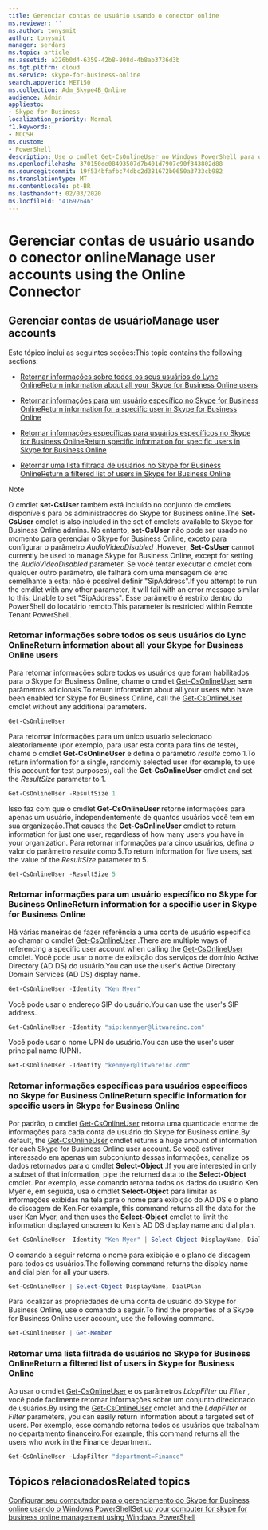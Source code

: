 ```yaml
---
title: Gerenciar contas de usuário usando o conector online
ms.reviewer: ''
ms.author: tonysmit
author: tonysmit
manager: serdars
ms.topic: article
ms.assetid: a226b0d4-6359-42b8-808d-4b8ab3736d3b
ms.tgt.pltfrm: cloud
ms.service: skype-for-business-online
search.appverid: MET150
ms.collection: Adm_Skype4B_Online
audience: Admin
appliesto:
- Skype for Business
localization_priority: Normal
f1.keywords:
- NOCSH
ms.custom:
- PowerShell
description: Use o cmdlet Get-CsOnlineUser no Windows PowerShell para obter informações sobre os usuários do Skype for Business online da sua organização.
ms.openlocfilehash: 370150de08493507d7b401d7907c90f343802d88
ms.sourcegitcommit: 19f534bfafbc74dbc2d381672b0650a3733cb982
ms.translationtype: MT
ms.contentlocale: pt-BR
ms.lasthandoff: 02/03/2020
ms.locfileid: "41692646"
---
```

# <a name="manage-user-accounts-using-the-online-connector"></a><span data-ttu-id="bcfd8-103">Gerenciar contas de usuário usando o conector online</span><span class="sxs-lookup"><span data-stu-id="bcfd8-103">Manage user accounts using the Online Connector</span></span>

## <a name="manage-user-accounts"></a><span data-ttu-id="bcfd8-104">Gerenciar contas de usuário</span><span class="sxs-lookup"><span data-stu-id="bcfd8-104">Manage user accounts</span></span>

<span data-ttu-id="bcfd8-105">Este tópico inclui as seguintes seções:</span><span class="sxs-lookup"><span data-stu-id="bcfd8-105">This topic contains the following sections:</span></span>

- [<span data-ttu-id="bcfd8-106">Retornar informações sobre todos os seus usuários do Lync Online</span><span class="sxs-lookup"><span data-stu-id="bcfd8-106">Return information about all your Skype for Business Online users</span></span>](manage-user-accounts-using-the-online-connector.md#BKAllUsers)

- [<span data-ttu-id="bcfd8-107">Retornar informações para um usuário específico no Skype for Business Online</span><span class="sxs-lookup"><span data-stu-id="bcfd8-107">Return information for a specific user in Skype for Business Online</span></span>](manage-user-accounts-using-the-online-connector.md#BKSpecificUser)

- [<span data-ttu-id="bcfd8-108">Retornar informações específicas para usuários específicos no Skype for Business Online</span><span class="sxs-lookup"><span data-stu-id="bcfd8-108">Return specific information for specific users in Skype for Business Online</span></span>](manage-user-accounts-using-the-online-connector.md#BKSpecificUsers)

- [<span data-ttu-id="bcfd8-109">Retornar uma lista filtrada de usuários no Skype for Business Online</span><span class="sxs-lookup"><span data-stu-id="bcfd8-109">Return a filtered list of users in Skype for Business Online</span></span>](manage-user-accounts-using-the-online-connector.md#BKListofUsers)

> [!NOTE]
> <span data-ttu-id="bcfd8-110">O cmdlet **set-CsUser** também está incluído no conjunto de cmdlets disponíveis para os administradores do Skype for Business online.</span><span class="sxs-lookup"><span data-stu-id="bcfd8-110">The **Set-CsUser** cmdlet is also included in the set of cmdlets available to Skype for Business Online admins.</span></span> <span data-ttu-id="bcfd8-111">No entanto, **set-CsUser** não pode ser usado no momento para gerenciar o Skype for Business Online, exceto para configurar o parâmetro _AudioVideoDisabled_ .</span><span class="sxs-lookup"><span data-stu-id="bcfd8-111">However, **Set-CsUser** cannot currently be used to manage Skype for Business Online, except for setting the _AudioVideoDisabled_ parameter.</span></span> <span data-ttu-id="bcfd8-112">Se você tentar executar o cmdlet com qualquer outro parâmetro, ele falhará com uma mensagem de erro semelhante a esta: não é possível definir "SipAddress".</span><span class="sxs-lookup"><span data-stu-id="bcfd8-112">If you attempt to run the cmdlet with any other parameter, it will fail with an error message similar to this: Unable to set "SipAddress".</span></span> <span data-ttu-id="bcfd8-113">Esse parâmetro é restrito dentro do PowerShell do locatário remoto.</span><span class="sxs-lookup"><span data-stu-id="bcfd8-113">This parameter is restricted within Remote Tenant PowerShell.</span></span>

### <a name="return-information-about-all-your-skype-for-business-online-users"></a><span data-ttu-id="bcfd8-114">Retornar informações sobre todos os seus usuários do Lync Online</span><span class="sxs-lookup"><span data-stu-id="bcfd8-114">Return information about all your Skype for Business Online users</span></span>
<span data-ttu-id="bcfd8-115"><a name="BKAllUsers"> </a></span><span class="sxs-lookup"><span data-stu-id="bcfd8-115"><a name="BKAllUsers"> </a></span></span>

<span data-ttu-id="bcfd8-116">Para retornar informações sobre todos os usuários que foram habilitados para o Skype for Business Online, chame o cmdlet [Get-CsOnlineUser](https://go.microsoft.com/fwlink/p/?linkid=849603) sem parâmetros adicionais.</span><span class="sxs-lookup"><span data-stu-id="bcfd8-116">To return information about all your users who have been enabled for Skype for Business Online, call the [Get-CsOnlineUser](https://go.microsoft.com/fwlink/p/?linkid=849603) cmdlet without any additional parameters.</span></span>

```PowerShell
Get-CsOnlineUser
```

<span data-ttu-id="bcfd8-117">Para retornar informações para um único usuário selecionado aleatoriamente (por exemplo, para usar esta conta para fins de teste), chame o cmdlet **Get-CsOnlineUser** e defina o parâmetro _resulte_ como 1.</span><span class="sxs-lookup"><span data-stu-id="bcfd8-117">To return information for a single, randomly selected user (for example, to use this account for test purposes), call the **Get-CsOnlineUser** cmdlet and set the _ResultSize_ parameter to 1.</span></span>

```PowerShell
Get-CsOnlineUser -ResultSize 1
```

<span data-ttu-id="bcfd8-118">Isso faz com que o cmdlet **Get-CsOnlineUser** retorne informações para apenas um usuário, independentemente de quantos usuários você tem em sua organização.</span><span class="sxs-lookup"><span data-stu-id="bcfd8-118">That causes the **Get-CsOnlineUser** cmdlet to return information for just one user, regardless of how many users you have in your organization.</span></span> <span data-ttu-id="bcfd8-119">Para retornar informações para cinco usuários, defina o valor do parâmetro _resulte_ como 5.</span><span class="sxs-lookup"><span data-stu-id="bcfd8-119">To return information for five users, set the value of the _ResultSize_ parameter to 5.</span></span>

```PowerShell
Get-CsOnlineUser -ResultSize 5
```

### <a name="return-information-for-a-specific-user-in-skype-for-business-online"></a><span data-ttu-id="bcfd8-120">Retornar informações para um usuário específico no Skype for Business Online</span><span class="sxs-lookup"><span data-stu-id="bcfd8-120">Return information for a specific user in Skype for Business Online</span></span>
<span data-ttu-id="bcfd8-121"><a name="BKSpecificUser"> </a></span><span class="sxs-lookup"><span data-stu-id="bcfd8-121"><a name="BKSpecificUser"> </a></span></span>

<span data-ttu-id="bcfd8-122">Há várias maneiras de fazer referência a uma conta de usuário específica ao chamar o cmdlet [Get-CsOnlineUser](https://go.microsoft.com/fwlink/p/?linkid=849603) .</span><span class="sxs-lookup"><span data-stu-id="bcfd8-122">There are multiple ways of referencing a specific user account when calling the [Get-CsOnlineUser](https://go.microsoft.com/fwlink/p/?linkid=849603) cmdlet.</span></span> <span data-ttu-id="bcfd8-123">Você pode usar o nome de exibição dos serviços de domínio Active Directory (AD DS) do usuário.</span><span class="sxs-lookup"><span data-stu-id="bcfd8-123">You can use the user's Active Directory Domain Services (AD DS) display name.</span></span>

```PowerShell
Get-CsOnlineUser -Identity "Ken Myer"
```

<span data-ttu-id="bcfd8-124">Você pode usar o endereço SIP do usuário.</span><span class="sxs-lookup"><span data-stu-id="bcfd8-124">You can use the user's SIP address.</span></span>

```PowerShell
Get-CsOnlineUser -Identity "sip:kenmyer@litwareinc.com"
```

<span data-ttu-id="bcfd8-125">Você pode usar o nome UPN do usuário.</span><span class="sxs-lookup"><span data-stu-id="bcfd8-125">You can use the user's user principal name (UPN).</span></span>

```PowerShell
Get-CsOnlineUser -Identity "kenmyer@litwareinc.com"
```

### <a name="return-specific-information-for-specific-users-in-skype-for-business-online"></a><span data-ttu-id="bcfd8-126">Retornar informações específicas para usuários específicos no Skype for Business Online</span><span class="sxs-lookup"><span data-stu-id="bcfd8-126">Return specific information for specific users in Skype for Business Online</span></span>
<span data-ttu-id="bcfd8-127"><a name="BKSpecificUsers"> </a></span><span class="sxs-lookup"><span data-stu-id="bcfd8-127"><a name="BKSpecificUsers"> </a></span></span>

<span data-ttu-id="bcfd8-128">Por padrão, o cmdlet [Get-CsOnlineUser](https://technet.microsoft.com/library/2bfafd70-a7d9-4308-a353-5ecf44249b53.aspx) retorna uma quantidade enorme de informações para cada conta de usuário do Skype for Business online.</span><span class="sxs-lookup"><span data-stu-id="bcfd8-128">By default, the [Get-CsOnlineUser](https://technet.microsoft.com/library/2bfafd70-a7d9-4308-a353-5ecf44249b53.aspx) cmdlet returns a huge amount of information for each Skype for Business Online user account.</span></span> <span data-ttu-id="bcfd8-129">Se você estiver interessado em apenas um subconjunto dessas informações, canalize os dados retornados para o cmdlet **Select-Object** .</span><span class="sxs-lookup"><span data-stu-id="bcfd8-129">If you are interested in only a subset of that information, pipe the returned data to the **Select-Object** cmdlet.</span></span> <span data-ttu-id="bcfd8-130">Por exemplo, esse comando retorna todos os dados do usuário Ken Myer e, em seguida, usa o cmdlet **Select-Object** para limitar as informações exibidas na tela para o nome para exibição do AD DS e o plano de discagem de Ken.</span><span class="sxs-lookup"><span data-stu-id="bcfd8-130">For example, this command returns all the data for the user Ken Myer, and then uses the **Select-Object** cmdlet to limit the information displayed onscreen to Ken's AD DS display name and dial plan.</span></span>

```PowerShell
Get-CsOnlineUser -Identity "Ken Myer" | Select-Object DisplayName, DialPlan
```

<span data-ttu-id="bcfd8-131">O comando a seguir retorna o nome para exibição e o plano de discagem para todos os usuários.</span><span class="sxs-lookup"><span data-stu-id="bcfd8-131">The following command returns the display name and dial plan for all your users.</span></span>

```PowerShell
Get-CsOnlineUser | Select-Object DisplayName, DialPlan
```

<span data-ttu-id="bcfd8-132">Para localizar as propriedades de uma conta de usuário do Skype for Business Online, use o comando a seguir.</span><span class="sxs-lookup"><span data-stu-id="bcfd8-132">To find the properties of a Skype for Business Online user account, use the following command.</span></span>

```PowerShell
Get-CsOnlineUser | Get-Member
```

### <a name="return-a-filtered-list-of-users-in-skype-for-business-online"></a><span data-ttu-id="bcfd8-133">Retornar uma lista filtrada de usuários no Skype for Business Online</span><span class="sxs-lookup"><span data-stu-id="bcfd8-133">Return a filtered list of users in Skype for Business Online</span></span>
<span data-ttu-id="bcfd8-134"><a name="BKListofUsers"> </a></span><span class="sxs-lookup"><span data-stu-id="bcfd8-134"><a name="BKListofUsers"> </a></span></span>

<span data-ttu-id="bcfd8-135">Ao usar o cmdlet [Get-CsOnlineUser](https://go.microsoft.com/fwlink/p/?linkid=849603) e os parâmetros _LdapFilter_ ou _Filter_ , você pode facilmente retornar informações sobre um conjunto direcionado de usuários.</span><span class="sxs-lookup"><span data-stu-id="bcfd8-135">By using the [Get-CsOnlineUser](https://go.microsoft.com/fwlink/p/?linkid=849603) cmdlet and the _LdapFilter_ or _Filter_ parameters, you can easily return information about a targeted set of users.</span></span> <span data-ttu-id="bcfd8-136">Por exemplo, esse comando retorna todos os usuários que trabalham no departamento financeiro.</span><span class="sxs-lookup"><span data-stu-id="bcfd8-136">For example, this command returns all the users who work in the Finance department.</span></span>

```PowerShell
Get-CsOnlineUser -LdapFilter "department=Finance"
```

## <a name="related-topics"></a><span data-ttu-id="bcfd8-137">Tópicos relacionados</span><span class="sxs-lookup"><span data-stu-id="bcfd8-137">Related topics</span></span>
[<span data-ttu-id="bcfd8-138">Configurar seu computador para o gerenciamento do Skype for Business online usando o Windows PowerShell</span><span class="sxs-lookup"><span data-stu-id="bcfd8-138">Set up your computer for skype for business online management using Windows PowerShell</span></span>](set-up-your-computer-for-windows-powershell.md)


